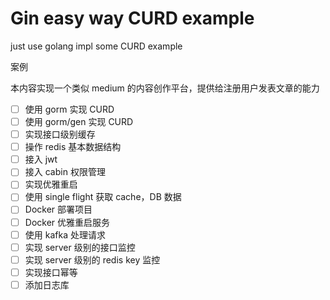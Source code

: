 # Gin easy way CURD example

just use golang impl some CURD example

案例

本内容实现一个类似 medium 的内容创作平台，提供给注册用户发表文章的能力

- [ ] 使用 gorm 实现 CURD
- [ ] 使用 gorm/gen 实现 CURD
- [ ] 实现接口级别缓存
- [ ] 操作 redis 基本数据结构
- [ ] 接入 jwt 
- [ ] 接入 cabin 权限管理
- [ ] 实现优雅重启  
- [ ] 使用 single flight 获取 cache，DB 数据
- [ ] Docker 部署项目
- [ ] Docker 优雅重启服务
- [ ] 使用 kafka 处理请求
- [ ] 实现 server 级别的接口监控
- [ ] 实现 server 级别的 redis key 监控
- [ ] 实现接口幂等
- [ ] 添加日志库